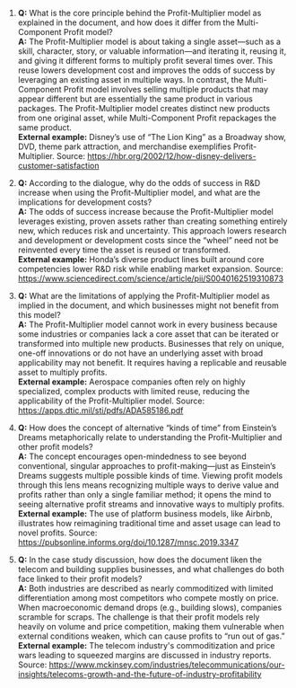 1. **Q:** What is the core principle behind the Profit-Multiplier model as explained in the document, and how does it differ from the Multi-Component Profit model?  
   **A:** The Profit-Multiplier model is about taking a single asset—such as a skill, character, story, or valuable information—and iterating it, reusing it, and giving it different forms to multiply profit several times over. This reuse lowers development cost and improves the odds of success by leveraging an existing asset in multiple ways. In contrast, the Multi-Component Profit model involves selling multiple products that may appear different but are essentially the same product in various packages. The Profit-Multiplier model creates distinct new products from one original asset, while Multi-Component Profit repackages the same product.  
   **External example:** Disney’s use of “The Lion King” as a Broadway show, DVD, theme park attraction, and merchandise exemplifies Profit-Multiplier. Source: https://hbr.org/2002/12/how-disney-delivers-customer-satisfaction

2. **Q:** According to the dialogue, why do the odds of success in R&D increase when using the Profit-Multiplier model, and what are the implications for development costs?  
   **A:** The odds of success increase because the Profit-Multiplier model leverages existing, proven assets rather than creating something entirely new, which reduces risk and uncertainty. This approach lowers research and development or development costs since the “wheel” need not be reinvented every time the asset is reused or transformed.  
   **External example:** Honda’s diverse product lines built around core competencies lower R&D risk while enabling market expansion. Source: https://www.sciencedirect.com/science/article/pii/S0040162519310873

3. **Q:** What are the limitations of applying the Profit-Multiplier model as implied in the document, and which businesses might not benefit from this model?  
   **A:** The Profit-Multiplier model cannot work in every business because some industries or companies lack a core asset that can be iterated or transformed into multiple new products. Businesses that rely on unique, one-off innovations or do not have an underlying asset with broad applicability may not benefit. It requires having a replicable and reusable asset to multiply profits.  
   **External example:** Aerospace companies often rely on highly specialized, complex products with limited reuse, reducing the applicability of the Profit-Multiplier model. Source: https://apps.dtic.mil/sti/pdfs/ADA585186.pdf

4. **Q:** How does the concept of alternative “kinds of time” from Einstein’s Dreams metaphorically relate to understanding the Profit-Multiplier and other profit models?  
   **A:** The concept encourages open-mindedness to see beyond conventional, singular approaches to profit-making—just as Einstein’s Dreams suggests multiple possible kinds of time. Viewing profit models through this lens means recognizing multiple ways to derive value and profits rather than only a single familiar method; it opens the mind to seeing alternative profit streams and innovative ways to multiply profits.  
   **External example:** The use of platform business models, like Airbnb, illustrates how reimagining traditional time and asset usage can lead to novel profits. Source: https://pubsonline.informs.org/doi/10.1287/mnsc.2019.3347

5. **Q:** In the case study discussion, how does the document liken the telecom and building supplies businesses, and what challenges do both face linked to their profit models?  
   **A:** Both industries are described as nearly commoditized with limited differentiation among most competitors who compete mostly on price. When macroeconomic demand drops (e.g., building slows), companies scramble for scraps. The challenge is that their profit models rely heavily on volume and price competition, making them vulnerable when external conditions weaken, which can cause profits to “run out of gas.”  
   **External example:** The telecom industry's commoditization and price wars leading to squeezed margins are discussed in industry reports. Source: https://www.mckinsey.com/industries/telecommunications/our-insights/telecoms-growth-and-the-future-of-industry-profitability
